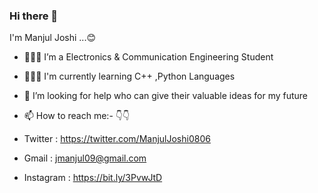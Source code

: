 ### Hi there 👋
   I'm Manjul Joshi ...😊 
   
- 👨🏻‍🏫 I’m a Electronics & Communication Engineering Student 
- 👨🏻‍💻 I'm currently learning C++ ,Python Languages 
- 🤔 I’m looking for help who can give their valuable ideas for my future  
- 📫 How to reach me:-  👇👇

- Twitter : https://twitter.com/ManjulJoshi0806
- Gmail : jmanjul09@gmail.com
- Instagram : https://bit.ly/3PvwJtD
